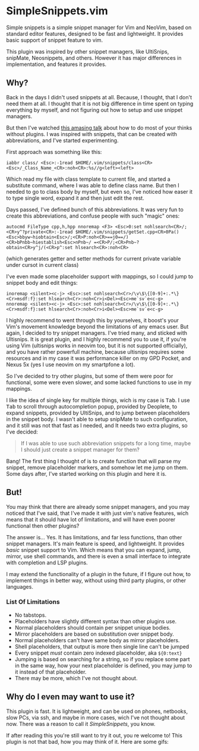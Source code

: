 # SimpleSnippets.vim

Simple snippets is a simple snippet manager for Vim and NeoVim, based on standard
editor features, designed to be fast and lightweight. It provides basic support of
snippet feature to vim.

This plugin was inspired by other snippet managers, like UltiSnips, snipMate,
Neosnippets, and others. However it has major differences in implementation, and
features it provides.

## Why?

Back in the days I didn't used snippets at all. Because, I thought, that I don't
need them at all. I thought that it is not big difference in time spent on typing
everything by myself, and not figuring out how to setup and use snippet managers.

But then I've watched [this amasing talk](https://www.youtube.com/watch?v=XA2WjJbmmoM&t=937s) about how to do most of your thinks without
plugins. I was inspired with snippets, that can be created with abbreviations,
and I've started experimenting.

First approach was something like this:

```vim
iabbr class/ <Esc>:-1read $HOME/.vim/snippets/class<CR><Esc>/_Class_Name_<CR>:noh<CR>:%s//g<left><left>
```
Which read my file with class template to current file, and started a substitute
command, where I was able to define class name. But then I needed to go to class
body by myself, but even so, I've noticed how easer it to type single word,
expand it and then just edit the rest.

Days passed, I've defined bunch of this abbreviations. It was very fun to create
this abbreviations, and confuse people with such "magic" ones:

```vim
autocmd FileType cpp,h,hpp nnoremap <F3> <Esc>0:set nohlsearch<CR>/;<CR>y^?private<CR>:-1read $HOME/.vim/snippets/getSet.cpp<CR>0Pa()<Esc>bbyw~hiobtain<Esc>/;<CR>P:noh<CR>==j0==/)<CR>bPnbb~hiestablish<Esc>nPnb~/ =<CR>P/;<CR>Pnb~?obtain<CR>y^j/(<CR>p^:set hlsearch<CR>:noh<CR>
```

(which generates getter and setter methods for current private variable under cursot in current class)

I've even made some placeholder support with mappings, so I could jump to snippet
body and edit things:

```vim
inoremap <silent><c-j> <Esc>:set nohlsearch<Cr>/\v\$\{[0-9]+:.*\}<Cr>msdf:f}:set hlsearch<Cr>:noh<Cr>i<Del><Esc>me`sv`e<c-g>
nnoremap <silent><c-j> <Esc>:set nohlsearch<Cr>/\v\$\{[0-9]+:.*\}<Cr>msdf:f}:set hlsearch<Cr>:noh<Cr>i<Del><Esc>me`sv`e<c-g>
```

I highly recommend to went through this by yourselves, it boost's your Vim's
movement knowledge beyond the limitations of any emacs user. But again, I decided
to try snippet managers. I've tried many, and sticked with Ultisnips. It is great
plugin, and I highly recommend you to use it, if you're using Vim (ultisnips works
in neovim too, but it is not supported officially), and you have rather powerfull
machine, because ultisnips requires some resources and in my case it was performance
killer on my GPD Pocket, and Nexus 5x (yes I use neovim on my smartpfone a lot).

So I've decided to try other plugins, but some of them were poor for functional,
some were even slower, and some lacked functions to use in my mappings.

I like the idea of single key for multiple things, wich is my case is <kbd>Tab</kbd>.
I use <kbd>Tab</kbd> to scroll through autocompletion popup, provided by Deoplete,
to expand snippets, provided by UltiSnips, and to jump between placeholders in
the snippet body. I wasn't able to setup snipMate to such configuration, and it
still was not that fast as I needed, and It needs two extra plugins, so I've
decided:

> If I was able to use such abbreviation snippets for a long time, maybe I should just create a snippet manager for them?

Bang! The first thing I thought of is to create function that will parse my snippet,
remove placeholder markers, and somehow let me jump on them. Some days after, I've
started working on this plugin and here it is.

## But!

You may think that there are already some snippet managers, and you may noticed
that I've said, that I've made it with just vim's native features, wich means
that it should have lot of limitations, and will have even poorer functional then
other plugins?

The answer is... Yes. It has limitations, and far less functions, than other
snippet managers. It's main feature is speed, and lightweight. It provides *basic*
snippet support to Vim. Which means that you can expand, jump, mirror, use shell
commands, and there is even a small interface to integrate with completion and
LSP plugins.

I may extend the functionality of a plugin in the future, if I figure out how, to
implement things in better way, without using third party plugins, or other
languages.

### List Of Limitations

- No tabstops.
- Placeholders have slightly different syntax than other plugins use.
- Normal placeholders should contain per snippet unique bodies.
- Mirror placeholders are based on substitution over snippet body.
- Normal placeholders can't have same body as mirror placeholders.
- Shell placeholders, that output is more then single line can't be jumped
- Every snippet *must* contain zero indexed placeholder, aka `${0:text}`
- Jumping is based on searching for a string, so if you replace some part in the same way, how your next placeholder is defined, you may jump to it instead of that placeholder.
- There may be more, which I've not thought about.

## Why do I even may want to use it?

This plugin is fast. It is lightweight, and can be used on phones, netbooks, slow
PCs, via ssh, and maybe in more cases, wich I've not thought about now. There was
a reason to call it _SimpleSnippets_, you know.

If after reading this you're still want to try it out, you re welcome to!
This plugin is not that bad, how you may think of it.
Here are some gifs:

